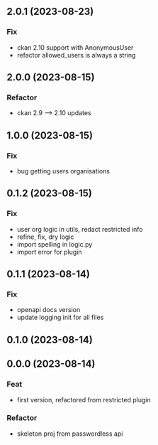 ## 2.0.1 (2023-08-23)

### Fix

- ckan 2.10 support with AnonymousUser
- refactor allowed_users is always a string

## 2.0.0 (2023-08-15)

### Refactor

- ckan 2.9 --> 2.10 updates

## 1.0.0 (2023-08-15)

### Fix

- bug getting users organisations

## 0.1.2 (2023-08-15)

### Fix

- user org logic in utils, redact restricted info
- refine, fix, dry logic
- import spelling in logic.py
- import error for plugin

## 0.1.1 (2023-08-14)

### Fix

- openapi docs version
- update logging init for all files

## 0.1.0 (2023-08-14)

## 0.0.0 (2023-08-14)

### Feat

- first version, refactored from restricted plugin

### Refactor

- skeleton proj from passwordless api
